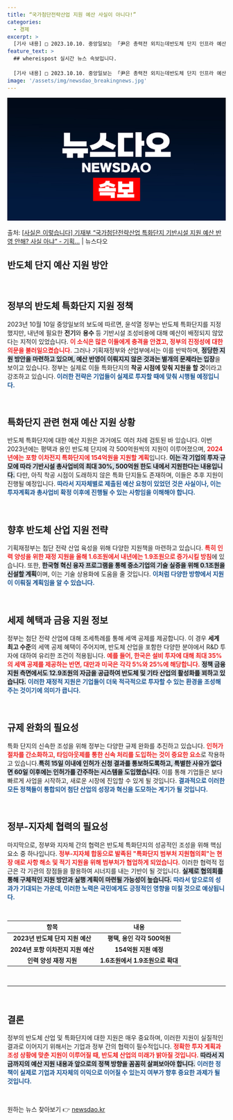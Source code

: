 ```yaml
---
title: “국가첨단전략산업 지원 예산 사실이 아니다!”
categories:
  - 경제
excerpt: >
  [기사 내용] □ 2023.10.10. 중앙일보는 「尹은 총력전 외치는데반도체 단지 인프라 예산 0원」 기사…
feature_text: >
  ## whereispost 실시간 뉴스 속보입니다.

  [기사 내용] □ 2023.10.10. 중앙일보는 「尹은 총력전 외치는데반도체 단지 인프라 예산 0원」 기사…
image: '/assets/img/newsdao_breakingnews.jpg'
---
```


![뉴스다오 속보](/assets/img/newsdao_breakingnews.jpg)

<p>출처: <a href="https://newsdao.kr/2105" rel="dofollow">[사실은 이렇습니다] 기재부 “국가첨단전략산업 특화단지 기반시설 지원 예산 반영 안해? 사실 아냐” - 기획…</a> | 뉴스다오</p>

<h2 data-ke-size="size26">반도체 단지 예산 지원 방안</h2>
<p data-ke-size="size16">&nbsp;</p>
<h2 data-ke-size="size26">정부의 반도체 특화단지 지원 정책</h2>
<p data-ke-size="size16">2023년 10월 10일 중앙일보의 보도에 따르면, 윤석열 정부는 반도체 특화단지를 지정했지만, 내년에 필요한 <b>전기</b>와 <b>용수</b> 등 기반시설 조성비용에 대해 예산이 배정되지 않았다는 지적이 있었습니다. <b><span style="color: #ee2323;">이 소식은 많은 이들에게 충격을 안겼고, 정부의 진정성에 대한 의문을 불러일으켰습니다.</span></b> 그러나 기획재정부와 산업부에서는 이를 반박하며, <b><span style="background-color: #21538527;">정당한 지원 방안을 마련하고 있으며, 예산 반영이 이뤄지지 않은 것과는 별개의 문제라는 입장</span></b>을 보이고 있습니다. 정부는 실제로 이들 특화단지의 <b>착공 시점에 맞춰 지원을 할 것</b>이라고 강조하고 있습니다.<b><span style="color: #1a5490;"> 이러한 전략은 기업들이 실제로 투자할 때에 맞춰 시행될 예정입니다.</span></b></p>

<p data-ke-size="size16">&nbsp;</p>
<h2 data-ke-size="size26">특화단지 관련 현재 예산 지원 상황</h2>
<p data-ke-size="size16">반도체 특화단지에 대한 예산 지원은 과거에도 여러 차례 검토된 바 있습니다. 이번 2023년에는 평택과 용인 반도체 단지에 각 500억원씩의 지원이 이루어졌으며, <b><span style="color: #ee2323;">2024년에는 포항 이차전지 특화단지에 154억원을 지원할 계획</span></b>입니다. <b><span style="background-color: #21538527;">이는 각 기업의 투자 규모에 따라 기반시설 총사업비의 최대 30%, 500억원 한도 내에서 지원한다는 내용입니다.</span></b> 다만, 아직 착공 시점이 도래하지 않은 특화 단지들도 존재하며, 이들은 추후 지원이 진행될 예정입니다. <b><span style="color: #1a5490;">따라서 지자체별로 제출된 예산 요청이 있었던 것은 사실이나, 이는 투자계획과 총사업비 확정 이후에 진행될 수 있는 사항임을 이해해야 합니다.</span></b></p>

<p data-ke-size="size16">&nbsp;</p>
<h2 data-ke-size="size26">향후 반도체 산업 지원 전략</h2>
<p data-ke-size="size16">기획재정부는 첨단 전략 산업 육성을 위해 다양한 지원책을 마련하고 있습니다. <b><span style="color: #ee2323;">특히 인력 양성을 위한 재정 지원을 올해 1.6조원에서 내년에는 1.9조원으로 증가시킬 방침</span></b>에 있습니다. 또한, <b><span style="background-color: #21538527;">한국형 혁신 융자 프로그램을 통해 중소기업의 기술 실증을 위해 0.1조원을 신설할 계획</span></b>이며, 이는 기술 상용화에 도움을 줄 것입니다. <b><span style="color: #1a5490;">이처럼 다양한 방향에서 지원이 이뤄질 계획임을 알 수 있습니다.</span></b></p>

<p data-ke-size="size16">&nbsp;</p>
<h2 data-ke-size="size26">세제 혜택과 금융 지원 정보</h2>
<p data-ke-size="size16">정부는 첨단 전략 산업에 대해 조세특례를 통해 세액 공제를 제공합니다. 이 경우 <b>세계 최고 수준</b>의 세액 공제 혜택이 주어지며, 반도체 산업을 포함한 다양한 분야에서 R&D 투자에 대하여 유리한 조건이 적용됩니다. <b><span style="color: #ee2323;">예를 들어, 한국은 설비 투자에 대해 최대 35%의 세액 공제를 제공하는 반면, 대만과 미국은 각각 5%와 25%에 해당합니다.</span></b> <b><span style="background-color: #21538527;">정책 금융 지원 측면에서도 12.9조원의 자금을 공급하여 반도체 및 기타 산업의 활성화를 꾀하고 있습니다.</span></b> <b><span style="color: #1a5490;">이러한 재정적 지원은 기업들이 더욱 적극적으로 투자할 수 있는 환경을 조성해 주는 것이기에 의미가 큽니다.</span></b></p>

<p data-ke-size="size16">&nbsp;</p>
<h2 data-ke-size="size26">규제 완화의 필요성</h2>
<p data-ke-size="size16">특화 단지의 신속한 조성을 위해 정부는 다양한 규제 완화를 추진하고 있습니다. <b><span style="color: #ee2323;">인허가 절차를 간소화하고, 타임아웃제를 통한 신속 처리를 도입하는 것이 중요한 요소</span></b>로 작용하고 있습니다.<b><span style="background-color: #21538527;">특히 15일 이내에 인허가 신청 결과를 통보하도록하고, 특별한 사유가 없다면 60일 이후에는 인허가를 간주하는 시스템을 도입했습니다.</span></b> 이를 통해 기업들은 보다 빠르게 사업을 시작하고, 새로운 시장에 진입할 수 있게 될 것입니다. <b><span style="color: #1a5490;">결과적으로 이러한 모든 정책들이 통합되어 첨단 산업의 성장과 혁신을 도모하는 계기가 될 것입니다.</span></b></p>

<p data-ke-size="size16">&nbsp;</p>
<h2 data-ke-size="size26">정부-지자체 협력의 필요성</h2>
<p data-ke-size="size16">마지막으로, 정부와 지자체 간의 협력은 반도체 특화단지의 성공적인 조성을 위해 핵심 요소 중 하나입니다. <b><span style="color: #ee2323;">정부-지자체 합동으로 발족된 "특화단지 범부처 지원협의회"는 현장 애로 사항 해소 및 적기 지원을 위해 범부처가 협업하게 되었습니다.</span></b> 이러한 협력적 접근은 각 기관의 장점들을 활용하여 시너지를 내는 기반이 될 것입니다. <b><span style="background-color: #21538527;">실제로 협의회를 통해 구체적인 지원 방안과 실행 계획이 마련될 가능성이 높습니다.</span></b> <b><span style="color: #1a5490;">따라서 앞으로의 성과가 기대되는 가운데, 이러한 노력은 국민에게도 긍정적인 영향을 미칠 것으로 예상됩니다.</span></b></p>

<p data-ke-size="size16">&nbsp;</p>
<table>
    <thead>
        <tr>
            <th style="text-align: center;">항목</th>
            <th style="text-align: center;">내용</th>
        </tr>
    </thead>
    <tbody>
        <tr>
            <td style="text-align: center; height: 17px;"><b>2023년 반도체 단지 지원 예산</b></td>
            <td style="text-align: center; height: 17px;"><b>평택, 용인 각각 500억원</b></td>
        </tr>
        <tr>
            <td style="text-align: center; height: 17px;"><b>2024년 포항 이차전지 지원 예산</b></td>
            <td style="text-align: center; height: 17px;"><b>154억원 지원 예정</b></td>
        </tr>
        <tr>
            <td style="text-align: center; height: 17px;"><b>인력 양성 재정 지원</b></td>
            <td style="text-align: center; height: 17px;"><b>1.6조원에서 1.9조원으로 확대</b></td>
        </tr>
    </tbody>
</table>
<p data-ke-size="size16">&nbsp;</p>
<hr>
<p data-ke-size="size16">&nbsp;</p>
<h2 data-ke-size="size26">결론</h2>
<p data-ke-size="size16">정부의 반도체 산업 및 특화단지에 대한 지원은 매우 중요하며, 이러한 지원이 실질적인 결과로 이어지기 위해서는 기업과 정부 간의 협력이 필수적입니다. <b><span style="color: #ee2323;">정확한 투자 계획과 조성 상황에 맞춘 지원이 이루어질 때, 반도체 산업의 미래가 밝아질 것입니다.</span></b> <b><span style="background-color: #21538527;">따라서 지금까지의 예산 지원 내용과 앞으로의 정책 방향을 꼼꼼히 살펴보아야 합니다.</span></b> <b><span style="color: #1a5490;">이러한 정책이 실제로 기업과 지자체의 이익으로 이어질 수 있는지 여부가 향후 중요한 과제가 될 것입니다.</span></b></p>
<p data-ke-size="size16">&nbsp;</p> 

원하는 뉴스 찾아보기 👉 <a href="https://newsdao.kr" rel="dofollow">newsdao.kr</a>


